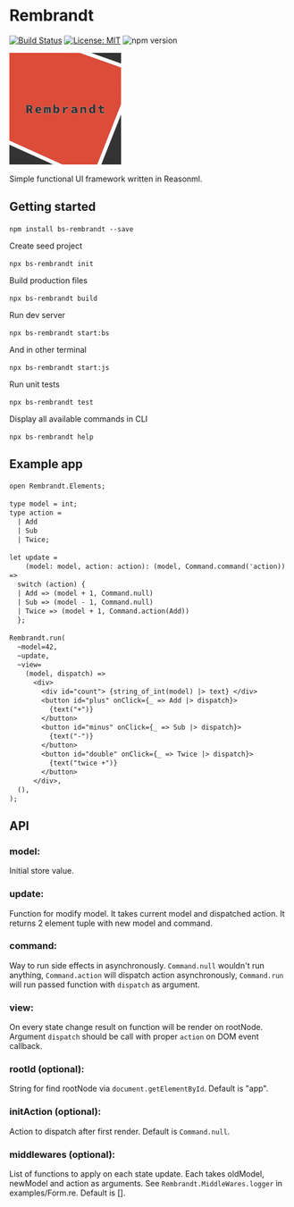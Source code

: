# Rembrandt
[![Build Status](https://travis-ci.org/przemyslawjanpietrzak/rembrandt.svg?branch=master)](https://travis-ci.org/przemyslawjanpietrzak/rembrandt)
[![License: MIT](https://img.shields.io/badge/License-MIT-yellow.svg)](https://opensource.org/licenses/MIT)
![npm version](https://img.shields.io/npm/v/bs-rembrandt.svg?style=flat)

![alt text](./logo.svg "Logo Title Text 1")

Simple functional UI framework written in Reasonml.

## Getting started

`npm install bs-rembrandt --save`

Create seed project

`npx bs-rembrandt init`

Build production files

`npx bs-rembrandt build`

Run dev server

`npx bs-rembrandt start:bs`

And in other terminal

`npx bs-rembrandt start:js`

Run unit tests

`npx bs-rembrandt test`

Display all available commands in CLI

`npx bs-rembrandt help`


## Example app

```reason
open Rembrandt.Elements;

type model = int;
type action =
  | Add
  | Sub
  | Twice;

let update =
    (model: model, action: action): (model, Command.command('action)) =>
  switch (action) {
  | Add => (model + 1, Command.null)
  | Sub => (model - 1, Command.null)
  | Twice => (model + 1, Command.action(Add))
  };

Rembrandt.run(
  ~model=42,
  ~update,
  ~view=
    (model, dispatch) =>
      <div>
        <div id="count"> {string_of_int(model) |> text} </div>
        <button id="plus" onClick={_ => Add |> dispatch}>
          {text("+")}
        </button>
        <button id="minus" onClick={_ => Sub |> dispatch}>
          {text("-")}
        </button>
        <button id="double" onClick={_ => Twice |> dispatch}>
          {text("twice +")}
        </button>
      </div>,
  (),
);
```

## API

### model:

Initial store value.

### update:

Function for modify model. It takes current model and dispatched action. It returns 2 element tuple with new model and command.

### command:

Way to run side effects in asynchronously. `Command.null` wouldn't run anything, `Command.action` will dispatch action asynchronously, `Command.run` will run passed function with `dispatch` as argument.

### view:

On every state change result on function will be render on rootNode. Argument `dispatch` should be call with proper `action` on DOM event callback.

### rootId (optional):

String for find rootNode via `document.getElementById`. Default is "app".

### initAction (optional):

Action to dispatch after first render. Default is `Command.null`.

### middlewares (optional):
List of functions to apply on each state update. Each takes oldModel, newModel and action as arguments. See `Rembrandt.MiddleWares.logger` in examples/Form.re. Default is [].